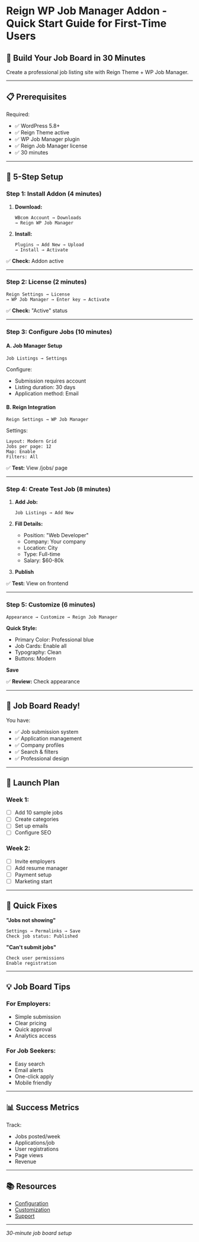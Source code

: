 # Reign WP Job Manager Addon - Quick Start Guide for First-Time Users

## 💼 Build Your Job Board in 30 Minutes

Create a professional job listing site with Reign Theme + WP Job Manager.

---

## 📋 Prerequisites

Required:
- ✅ WordPress 5.8+
- ✅ Reign Theme active
- ✅ WP Job Manager plugin
- ✅ Reign Job Manager license
- ✅ 30 minutes

---

## 🎯 5-Step Setup

### Step 1: Install Addon (4 minutes)

1. **Download:**
   ```
   WBcom Account → Downloads
   → Reign WP Job Manager
   ```

2. **Install:**
   ```
   Plugins → Add New → Upload
   → Install → Activate
   ```

✅ **Check:** Addon active

---

### Step 2: License (2 minutes)

```
Reign Settings → License
→ WP Job Manager → Enter key → Activate
```

✅ **Check:** "Active" status

---

### Step 3: Configure Jobs (10 minutes)

#### A. Job Manager Setup
```
Job Listings → Settings
```
Configure:
- Submission requires account
- Listing duration: 30 days
- Application method: Email

#### B. Reign Integration
```
Reign Settings → WP Job Manager
```

Settings:
```
Layout: Modern Grid
Jobs per page: 12
Map: Enable
Filters: All
```

✅ **Test:** View /jobs/ page

---

### Step 4: Create Test Job (8 minutes)

1. **Add Job:**
   ```
   Job Listings → Add New
   ```

2. **Fill Details:**
   - Position: "Web Developer"
   - Company: Your company
   - Location: City
   - Type: Full-time
   - Salary: $60-80k

3. **Publish**

✅ **Test:** View on frontend

---

### Step 5: Customize (6 minutes)

```
Appearance → Customize → Reign Job Manager
```

**Quick Style:**
- Primary Color: Professional blue
- Job Cards: Enable all
- Typography: Clean
- Buttons: Modern

**Save**

✅ **Review:** Check appearance

---

## 🎉 Job Board Ready!

You have:
- ✅ Job submission system
- ✅ Application management
- ✅ Company profiles
- ✅ Search & filters
- ✅ Professional design

---

## 📅 Launch Plan

### Week 1:
- [ ] Add 10 sample jobs
- [ ] Create categories
- [ ] Set up emails
- [ ] Configure SEO

### Week 2:
- [ ] Invite employers
- [ ] Add resume manager
- [ ] Payment setup
- [ ] Marketing start

---

## 🚨 Quick Fixes

**"Jobs not showing"**
```
Settings → Permalinks → Save
Check job status: Published
```

**"Can't submit jobs"**
```
Check user permissions
Enable registration
```

---

## 💡 Job Board Tips

### For Employers:
- Simple submission
- Clear pricing
- Quick approval
- Analytics access

### For Job Seekers:
- Easy search
- Email alerts
- One-click apply
- Mobile friendly

---

## 📊 Success Metrics

Track:
- Jobs posted/week
- Applications/job
- User registrations
- Page views
- Revenue

---

## 📚 Resources

- [Configuration](03-configuration.md)
- [Customization](04-job-listing-customization.md)
- [Support](https://wbcomdesigns.com/support/)

---

*30-minute job board setup*